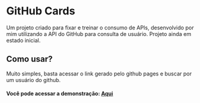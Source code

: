 # GitHub  Cards

Um projeto criado para fixar e treinar o consumo de APIs, desenvolvido por mim utilizando a API do GitHub para consulta de usuário. Projeto ainda em estado inicial.



## Como usar?

Muito simples, basta acessar o link gerado pelo github pages e buscar por um usuário do github.





#### Você pode acessar a demonstração: [Aqui](https://tranvic.github.io/gitcards-project/)
